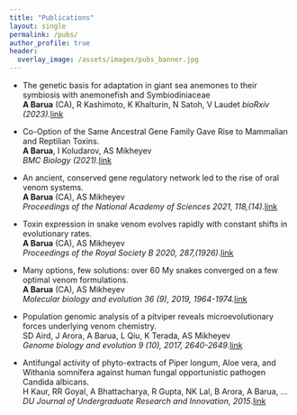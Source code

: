 ```yaml
---
title: "Publications"
layout: single
permalink: /pubs/
author_profile: true
header:
  overlay_image: /assets/images/pubs_banner.jpg
---
```


* The genetic basis for adaptation in giant sea anemones to their symbiosis with anemonefish and Symbiodiniaceae  
**A Barua** (CA), R Kashimoto, K Khalturin, N Satoh, V Laudet
*bioRxiv (2023).*[link][anemone]

* Co-Option of the Same Ancestral Gene Family Gave Rise to Mammalian and Reptilian Toxins.  
**A Barua**, I Koludarov, AS Mikheyev  
*BMC Biology (2021).*[link][bmc]

* An ancient, conserved gene regulatory network led to the rise of oral venom systems.  
**A Barua** (CA), AS Mikheyev  
*Proceedings of the National Academy of Sciences 2021, 118,(14).*[link][pnas]

* Toxin expression in snake venom evolves rapidly with constant shifts in evolutionary rates.  
**A Barua** (CA), AS Mikheyev  
*Proceedings of the Royal Society B 2020, 287,(1926)*.[link][procb]

* Many options, few solutions: over 60 My snakes converged on a few optimal venom formulations.  
**A Barua** (CA), AS Mikheyev  
*Molecular biology and evolution 36 (9), 2019, 1964-1974.*[link][mbe]

* Population genomic analysis of a pitviper reveals microevolutionary forces underlying venom chemistry.  
SD Aird, J Arora, A Barua, L Qiu, K Terada, AS Mikheyev  
*Genome biology and evolution 9 (10), 2017, 2640-2649.*[link][gbe]

* Antifungal activity of phyto-extracts of Piper longum, Aloe vera, and Withania somnifera against human fungal opportunistic pathogen Candida albicans.  
H Kaur, RR Goyal, A Bhattacharya, R Gupta, NK Lal, B Arora, A Barua, ...  
*DU Journal of Undergraduate Research and Innovation, 2015*.[link][du]


[anemone]: https://www.biorxiv.org/content/10.1101/2022.09.25.509434v1.abstract
[bmc]: https://bmcbiol.biomedcentral.com/articles/10.1186/s12915-021-01191-1
[pnas]: hhttps://www.pnas.org/content/118/14/e2021311118/tab-article-info
[procb]: https://doi.org/10.1098/rspb.2020.0613 
[mbe]: https://doi.org/10.1093/molbev/msz125
[gbe]: https://doi.org/10.1093/gbe/evx199 
[du]: http://journals.du.ac.in/ugresearch/pdf/J9.pdf